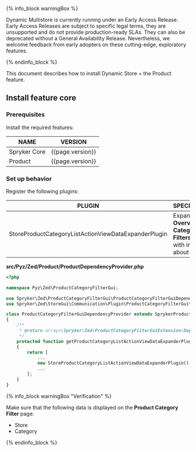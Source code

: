 {% info_block warningBox %}

Dynamic Multistore is currently running under an Early Access Release. Early Access Releases are subject to specific legal terms, they are unsupported and do not provide production-ready SLAs. They can also be deprecated without a General Availability Release. Nevertheless, we welcome feedback from early adopters on these cutting-edge, exploratory features.

{% endinfo_block %}

This document describes how to install Dynamic Store + the Product feature.

## Install feature core

### Prerequisites

Install the required features:

| NAME | VERSION |
| --- | --- |
| Spryker Core | {{page.version}} |
| Product | {{page.version}} |

### Set up behavior

Register the following plugins:

| PLUGIN | SPECIFICATION | NAMESPACE |
| --- | --- | --- |
| StoreProductCategoryListActionViewDataExpanderPlugin | Expands **Overview of Category Filters** page with infromation about stores.| Spryker\Zed\StoreGui\Communication\Plugin\ProductCategoryFilterGui |

**src/Pyz/Zed/Product/ProductDependencyProvider.php**

```php
<?php

namespace Pyz\Zed\ProductCategoryFilterGui;

use Spryker\Zed\ProductCategoryFilterGui\ProductCategoryFilterGuiDependencyProvider as SprykerProductCategoryFilterGuiDependencyProvider;
use Spryker\Zed\StoreGui\Communication\Plugin\ProductCategoryFilterGui\StoreProductCategoryListActionViewDataExpanderPlugin;

class ProductCategoryFilterGuiDependencyProvider extends SprykerProductCategoryFilterGuiDependencyProvider
{
    /**
     * @return array<\Spryker\Zed\ProductCategoryFilterGuiExtension\Dependency\Plugin\ProductCategoryListActionViewDataExpanderPluginInterface>
     */
    protected function getProductCategoryListActionViewDataExpanderPlugins(): array
    {
        return [
            ...
            new StoreProductCategoryListActionViewDataExpanderPlugin(),
            ...
        ];
    }
}
```

{% info_block warningBox "Verification" %}

Make sure that the following data is displayed on the **Product Category Filter** page:

* Store
* Category

{% endinfo_block %}
